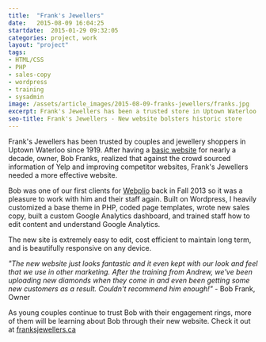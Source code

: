 ```yaml
---
title:  "Frank's Jewellers"
date:   2015-08-09 16:04:25
startdate:  2015-01-29 09:32:05
categories: project, work
layout: "project"
tags:
- HTML/CSS
- PHP
- sales-copy
- wordpress
- training
- sysadmin
image: /assets/article_images/2015-08-09-franks-jewellers/franks.jpg
excerpt: Frank's Jewellers has been a trusted store in Uptown Waterloo since 1919. When they needed a new website, Andrew delivered with responsive, modern design.
seo-title: Frank's Jewellers - New website bolsters historic store
---
```


Frank's Jewellers has been trusted by couples and jewellery shoppers in Uptown Waterloo since 1919. After having a <a href="http://franksjewellers.ca/old/" target="_blank">basic website</a> for nearly a decade, owner, Bob Franks, realized that against the crowd sourced information of Yelp and improving competitor websites, Frank's Jewellers needed a more effective website.

Bob was one of our first clients for <a href="/project/teknically-webplio/" target="_blank">Webplio</a> back in Fall 2013 so it was a pleasure to work with him and their staff again. Built on Wordpress, I heavily customized a base theme in PHP, coded page templates, wrote new sales copy, built a custom Google Analytics dashboard, and trained staff how to edit content and understand Google Analytics.

The new site is extremely easy to edit, cost efficient to maintain long term, and is beautifully responsive on any device. 

<em>"The new website just looks fantastic and it even kept with our look and feel that we use in other marketing. After the training from Andrew, we've been uploading new diamonds when they come in and even been getting some new customers as a result. Couldn't recommend him enough!"</em> - Bob Frank, Owner

As young couples continue to trust Bob with their engagement rings, more of them will be learning about Bob through their new website. Check it out at <a href="http://franksjewellers.ca/" target="_blank">franksjewellers.ca</a>
